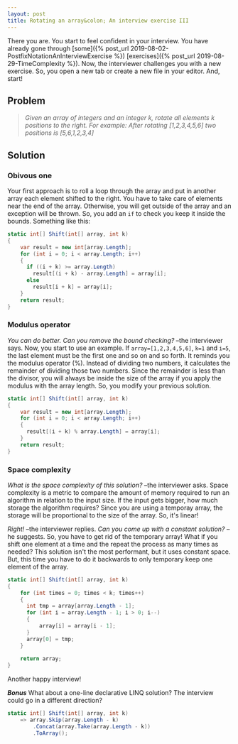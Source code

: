 ```yaml
---
layout: post
title: Rotating an array&colon; An interview exercise III
---
```


There you are. You start to feel confident in your interview. You have already gone through [some]({% post_url 2019-08-02-PostfixNotationAnInterviewExercise %}) [exercises]({% post_url 2019-08-29-TimeComplexity %}). Now, the interviewer challenges you with a new exercise. So, you open a new tab or create a new file in your editor. And, start!

## Problem

> _Given an array of integers and an integer k, rotate all elements k positions to the right. For example: After rotating [1,2,3,4,5,6] two positions is [5,6,1,2,3,4]_

## Solution

### Obivous one

Your first approach is to roll a loop through the array and put in another array each element shifted to the right. You have to take care of elements near the end of the array. Otherwise, you will get outside of the array and an exception will be thrown. So, you add an `if` to check you keep it inside the bounds. Something like this:

```csharp
static int[] Shift(int[] array, int k)
{
    var result = new int[array.Length];
    for (int i = 0; i < array.Length; i++)
    {
      if ((i + k) >= array.Length)
        result[(i + k) - array.Length] = array[i];
      else
        result[i + k] = array[i];
    }
    return result;
}
```

### Modulus operator

_You can do better. Can you remove the bound checking?_ –the interviewer says. Now, you start to use an example. If `array=[1,2,3,4,5,6]`, `k=1` and `i=5`, the last element must be the first one and so on and so forth. It reminds you the modulus operator (%). Instead of dividing two numbers, it calculates the remainder of dividing those two numbers. Since the remainder is less than the divisor, you will always be inside the size of the array if you apply the modulus with the array length. So, you modify your previous solution.

```csharp
static int[] Shift(int[] array, int k)
{
    var result = new int[array.Length];
    for (int i = 0; i < array.Length; i++)
    {
      result[(i + k) % array.Length] = array[i];
    }
    return result;
}
```

### Space complexity

_What is the space complexity of this solution?_ –the interviewer asks. Space complexity is a metric to compare the amount of memory required to run an algorithm in relation to the input size. If the input gets bigger, how much storage the algorithm requires? Since you are using a temporay array, the storage will be proportional to the size of the array. So, it's linear!

_Right!_ –the interviewer replies. _Can you come up with a constant solution?_ –he suggests. So, you have to get rid of the temporary array! What if you shift one element at a time and the repeat the process as many times as needed? This solution isn't the most performant, but it uses constant space. But, this time you have to do it backwards to only temporary keep one element of the array.

```csharp
static int[] Shift(int[] array, int k)
{ 
    for (int times = 0; times < k; times++)
    {
      int tmp = array[array.Length - 1];
      for (int i = array.Length - 1; i > 0; i--)
      {
          array[i] = array[i - 1];
      }
      array[0] = tmp;
    }
        
    return array;
}
```

Another happy interview!

_**Bonus**_ What about a one-line declarative LINQ solution? The interview could go in a different direction?

```csharp
static int[] Shift(int[] array, int k)
    => array.Skip(array.Length - k)
        .Concat(array.Take(array.Length - k))
        .ToArray();
```

